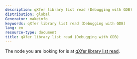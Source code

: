 ```yaml
---
description: qXfer library list read (Debugging with GDB)
distribution: global
Generator: makeinfo
keywords: qXfer library list read (Debugging with GDB)
lang: en
resource-type: document
title: qXfer library list read (Debugging with GDB)
---
```

The node you are looking for is at [qXfer library list read](General-Query-Packets.html#qXfer-library-list-read).
